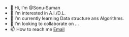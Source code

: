 - 👋 Hi, I’m @Sonu-Suman
- 👀 I’m interested in A.I./D.L.
- 🌱 I’m currently learning Data structure ans Algorithms.
- 💞️ I’m looking to collaborate on ...
- 📫 How to reach me [Email](sumankumar86028@gmail.com)

<!---
Sonu-Suman/Sonu-Suman is a ✨ special ✨ repository because its `README.md` (this file) appears on your GitHub profile.
You can click the Preview link to take a look at your changes.
--->
